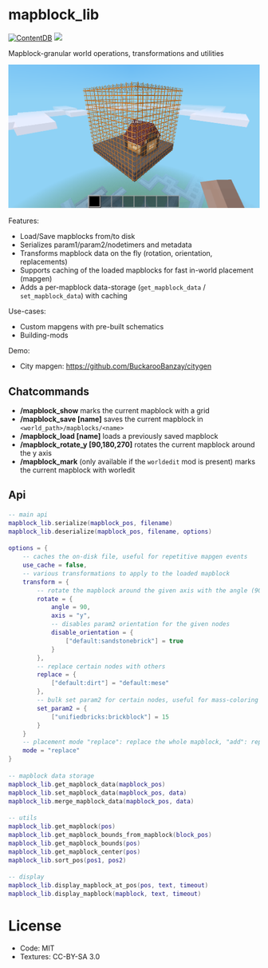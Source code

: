 
# mapblock_lib

[![ContentDB](https://content.minetest.net/packages/BuckarooBanzay/mapblock_lib/shields/downloads/)](https://content.minetest.net/packages/BuckarooBanzay/mapblock_lib/)
![](https://github.com/BuckarooBanzay/mapblock_lib/workflows/luacheck/badge.svg)

Mapblock-granular world operations, transformations and utilities

<img src="./screenshot.png"/>

Features:

* Load/Save mapblocks from/to disk
* Serializes param1/param2/nodetimers and metadata
* Transforms mapblock data on the fly (rotation, orientation, replacements)
* Supports caching of the loaded mapblocks for fast in-world placement (mapgen)
* Adds a per-mapblock data-storage (`get_mapblock_data` / `set_mapblock_data`) with caching

Use-cases:

* Custom mapgens with pre-built schematics
* Building-mods

Demo:

* City mapgen: https://github.com/BuckarooBanzay/citygen

## Chatcommands

* **/mapblock_show** marks the current mapblock with a grid
* **/mapblock_save [name]** saves the current mapblock in `<world_path>/mapblocks/<name>`
* **/mapblock_load [name]** loads a previously saved mapblock
* **/mapblock_rotate_y [90,180,270]** rotates the current mapblock around the y axis
* **/mapblock_mark** (only available if the `worldedit` mod is present) marks the current mapblock with worledit

## Api

```lua
-- main api
mapblock_lib.serialize(mapblock_pos, filename)
mapblock_lib.deserialize(mapblock_pos, filename, options)

options = {
	-- caches the on-disk file, useful for repetitive mapgen events
	use_cache = false,
	-- various transformations to apply to the loaded mapblock
	transform = {
		-- rotate the mapblock around the given axis with the angle (90, 180, 270)
		rotate = {
			angle = 90,
			axis = "y",
			-- disables param2 orientation for the given nodes
			disable_orientation = {
				["default:sandstonebrick"] = true
			}
		},
		-- replace certain nodes with others
		replace = {
			["default:dirt"] = "default:mese"
		},
		-- bulk set param2 for certain nodes, useful for mass-coloring
		set_param2 = {
			["unifiedbricks:brickblock"] = 15
		}
	}
	-- placement mode "replace": replace the whole mapblock, "add": replace only air nodes
	mode = "replace"
}

-- mapblock data storage
mapblock_lib.get_mapblock_data(mapblock_pos)
mapblock_lib.set_mapblock_data(mapblock_pos, data)
mapblock_lib.merge_mapblock_data(mapblock_pos, data)

-- utils
mapblock_lib.get_mapblock(pos)
mapblock_lib.get_mapblock_bounds_from_mapblock(block_pos)
mapblock_lib.get_mapblock_bounds(pos)
mapblock_lib.get_mapblock_center(pos)
mapblock_lib.sort_pos(pos1, pos2)

-- display
mapblock_lib.display_mapblock_at_pos(pos, text, timeout)
mapblock_lib.display_mapblock(mapblock, text, timeout)
```

# License

* Code: MIT
* Textures: CC-BY-SA 3.0
